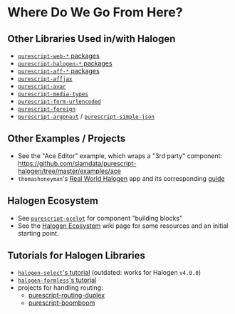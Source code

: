 # Where Do We Go From Here?

## Other Libraries Used in/with Halogen

- [`purescript-web-*` packages](https://pursuit.purescript.org/search?q=purescript-web-)
- [`purescript-halogen-*` packages](https://pursuit.purescript.org/search?q=purescript-halogen-)
- [`purescript-aff-*` packages](https://pursuit.purescript.org/search?q=purescript-aff-)
- [`purescript-affjax`](https://pursuit.purescript.org/packages/purescript-affjax/)
- [`purescript-avar`](https://pursuit.purescript.org/packages/purescript-avar/)
- [`purescript-media-types`](https://pursuit.purescript.org/packages/purescript-media-types/)
- [`purescript-form-urlencoded`](https://pursuit.purescript.org/packages/purescript-form-urlencoded/)
- [`purescript-foreign`](https://pursuit.purescript.org/packages/purescript-foreign/)
- [`purescript-argonaut`](https://pursuit.purescript.org/packages/purescript-argonaut/) / [`purescript-simple-json`](https://pursuit.purescript.org/packages/purescript-simple-json/)

## Other Examples / Projects

- See the "Ace Editor" example, which wraps a "3rd party" component: https://github.com/slamdata/purescript-halogen/tree/master/examples/ace
- `thomashoneyman`'s [Real World Halogen](https://github.com/thomashoneyman/purescript-halogen-realworld/) app and its corresponding [guide](https://thomashoneyman.com/guides/real-world-halogen/)

## Halogen Ecosystem

- See [`purescript-ocelot`](https://github.com/citizennet/purescript-ocelot) for component "building blocks"
- See the [Halogen Ecosystem](https://github.com/slamdata/purescript-halogen/wiki/Halogen-Ecosystem) wiki page for some resources and an initial starting point.

## Tutorials for Halogen Libraries

- [`halogen-select`'s tutorial](https://citizennet.github.io/purescript-halogen-select/) (outdated: works for Halogen `v4.0.0`)
- [`halogen-formless`'s tutorial](https://github.com/thomashoneyman/purescript-halogen-formless)
- projects for handling routing:
    - [purescript-routing-duplex](https://github.com/natefaubion/purescript-routing-duplex)
    - [purescript-boomboom](https://github.com/paluh/purescript-boomboom)
